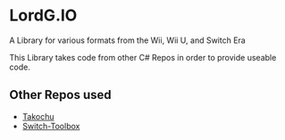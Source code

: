 # LordG.IO
A Library for various formats from the Wii, Wii U, and Switch Era

This Library takes code from other C# Repos in order to provide useable code.

## Other Repos used
* [Takochu](https://github.com/shibbo/Takochu)
* [Switch-Toolbox](https://github.com/KillzXGaming/Switch-Toolbox)
